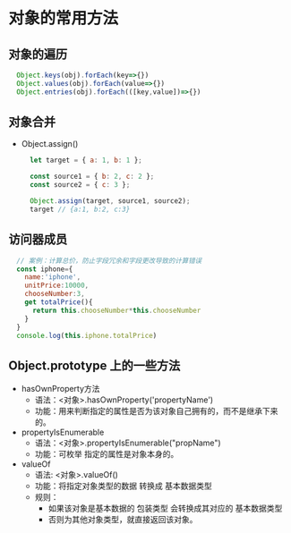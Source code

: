 # 对象的常用方法
## 对象的遍历
  ```js
    Object.keys(obj).forEach(key=>{})
    Object.values(obj).forEach(value=>{})
    Object.entries(obj).forEach(([key,value])=>{})
  ```
## 对象合并
* Object.assign()
  ```js
    let target = { a: 1, b: 1 };

    const source1 = { b: 2, c: 2 };
    const source2 = { c: 3 };

    Object.assign(target, source1, source2);
    target // {a:1, b:2, c:3}

  ```
## 访问器成员
  ```js
    // 案例：计算总价，防止字段冗余和字段更改导致的计算错误
    const iphone={
      name:'iphone',
      unitPrice:10000,
      chooseNumber:3,
      get totalPrice(){
        return this.chooseNumber*this.chooseNumber
      }
    }
    console.log(this.iphone.totalPrice)

  ```
## Object.prototype 上的一些方法
* hasOwnProperty方法
  - 语法：<对象>.hasOwnProperty('propertyName')
  - 功能：用来判断指定的属性是否为该对象自己拥有的，而不是继承下来的。  
* propertyIsEnumerable
  - 语法：<对象>.propertyIsEnumerable("propName")
  - 功能：可枚举 指定的属性是对象本身的。
* valueOf
  - 语法: <对象>.valueOf()
  - 功能：将指定对象类型的数据 转换成 基本数据类型
  + 规则：
    - 如果该对象是基本数据的 包装类型 会转换成其对应的 基本数据类型
    - 否则为其他对象类型，就直接返回该对象。